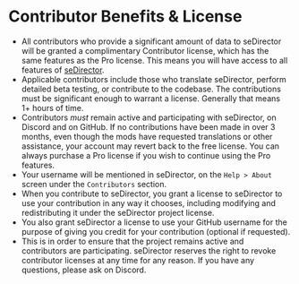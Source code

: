 # Contributor Benefits & License

-   All contributors who provide a significant amount of data to seDirector will be granted a complimentary Contributor license, which has the same features as the Pro license. This means you will have access to all features of [seDirector](https://github.com/seDirector/App/wiki/Pro-Edition).
-   Applicable contributors include those who translate seDirector, perform detailed beta testing, or contribute to the codebase. The contributions must be significant enough to warrant a license. Generally that means 1+ hours of time.
-   Contributors _must_ remain active and participating with seDirector, on Discord and on GitHub. If no contributions have been made in over 3 months, even though the mods have requested translations or other assistance, your account may revert back to the free license. You can always purchase a Pro license if you wish to continue using the Pro features.
-   Your username will be mentioned in seDirector, on the `Help > About` screen under the `Contributors` section.
-   When you contribute to seDirector, you grant a license to seDirector to use your contribution in any way it chooses, including modifying and redistributing it under the seDirector project license.
-   You also grant seDirector a license to use your GitHub username for the purpose of giving you credit for your contribution (optional if requested).
-   This is in order to ensure that the project remains active and contributors are participating. seDirector reserves the right to revoke contributor licenses at any time for any reason. If you have any questions, please ask on Discord.